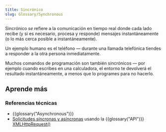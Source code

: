 ```yaml
---
title: Sincrónico
slug: Glossary/Synchronous
---
```


Sincrónico _se_ refiere a la comunicación en tiempo real donde cada lado recibe (y si es necesario, procesa y responde) mensajes instantáneamente (o lo más cerca posible a instantáneamente).

Un ejemplo humano es el teléfono — durante una llamada telefónica tiendes a responder a la otra persona inmediatamente.

Muchos comandos de programación son también sincrónicos — por ejemplo cuando escribes en una calculadora, el entorno te devolverá el resultado instantáneamente, a menos que lo programes para no hacerlo.

## Aprende más

### Referencias técnicas

- {{glossary("Asynchronous")}}
- [Solicitudes síncronas y asíncronas](/es/docs/Web/API/XMLHttpRequest/Synchronous_and_Asynchronous_Requests) usando la {{glossary("API")}} [XMLHttpRequest()](/es/docs/Web/API/XMLHttpRequest)
